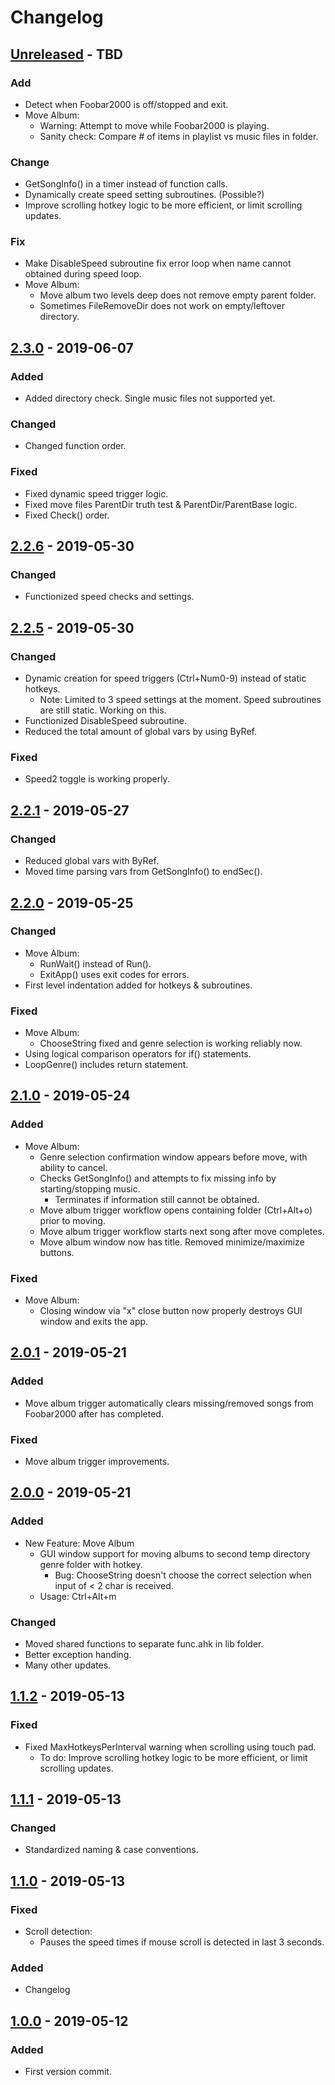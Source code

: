 # Changelog

## [Unreleased] - TBD
### Add
- Detect when Foobar2000 is off/stopped and exit.
- Move Album:
  - Warning: Attempt to move while Foobar2000 is playing.
  - Sanity check: Compare # of items in playlist vs music files in folder.

### Change
- GetSongInfo() in a timer instead of function calls.
- Dynamically create speed setting subroutines. (Possible?)
- Improve scrolling hotkey logic to be more efficient, or limit scrolling updates.

### Fix
- Make DisableSpeed subroutine fix error loop when name cannot obtained during speed loop.
- Move Album:
  - Move album two levels deep does not remove empty parent folder.
  - Sometimes FileRemoveDir does not work on empty/leftover directory.

## [2.3.0] - 2019-06-07
### Added
- Added directory check. Single music files not supported yet.

### Changed
- Changed function order.

### Fixed
- Fixed dynamic speed trigger logic.
- Fixed move files ParentDir truth test & ParentDir/ParentBase logic.
- Fixed Check() order.

## [2.2.6] - 2019-05-30
### Changed
- Functionized speed checks and settings.

## [2.2.5] - 2019-05-30
### Changed
- Dynamic creation for speed triggers (Ctrl+Num0-9) instead of static hotkeys.
  - Note: Limited to 3 speed settings at the moment. Speed subroutines are still static. Working on this.
- Functionized DisableSpeed subroutine.
- Reduced the total amount of global vars by using ByRef.

### Fixed
- Speed2 toggle is working properly.

## [2.2.1] - 2019-05-27
### Changed
- Reduced global vars with ByRef.
- Moved time parsing vars from GetSongInfo() to endSec().

## [2.2.0] - 2019-05-25
### Changed
- Move Album:
  - RunWait() instead of Run().
  - ExitApp() uses exit codes for errors.
- First level indentation added for hotkeys & subroutines.

### Fixed
- Move Album:
  - ChooseString fixed and genre selection is working reliably now.
- Using logical comparison operators for if() statements.
- LoopGenre() includes return statement.

## [2.1.0] - 2019-05-24
### Added
- Move Album:
  - Genre selection confirmation window appears before move, with ability to cancel.
  - Checks GetSongInfo() and attempts to fix missing info by starting/stopping music.
    - Terminates if information still cannot be obtained.
  - Move album trigger workflow opens containing folder (Ctrl+Alt+o) prior to moving.
  - Move album trigger workflow starts next song after move completes.
  - Move album window now has title. Removed minimize/maximize buttons.

### Fixed
- Move Album:
  - Closing window via "x" close button now properly destroys GUI window and exits the app.

## [2.0.1] - 2019-05-21
### Added
- Move album trigger automatically clears missing/removed songs from Foobar2000 after has completed.

### Fixed
- Move album trigger improvements.

## [2.0.0] - 2019-05-21
### Added
- New Feature: Move Album
  - GUI window support for moving albums to second temp directory genre folder with hotkey.
    - Bug: ChooseString doesn't choose the correct selection when input of < 2 char is received.
  - Usage: Ctrl+Alt+m

### Changed
- Moved shared functions to separate func.ahk in lib folder.
- Better exception handing.
- Many other updates.

## [1.1.2] - 2019-05-13
### Fixed
- Fixed MaxHotkeysPerInterval warning when scrolling using touch pad.
  - To do: Improve scrolling hotkey logic to be more efficient, or limit scrolling updates.

## [1.1.1] - 2019-05-13
### Changed
- Standardized naming & case conventions.
  
## [1.1.0] - 2019-05-13
### Fixed
- Scroll detection:
  - Pauses the speed times if mouse scroll is detected in last 3 seconds.

### Added
- Changelog

## [1.0.0] - 2019-05-12
### Added
- First version commit.

[Unreleased]: https://github.com/skupjoe/foo-playback-helper/compare/v2.3.0...HEAD
[2.3.0]: https://github.com/skupjoe/foo-playback-helper/compare/v2.2.6...v2.3.0
[2.2.6]: https://github.com/skupjoe/foo-playback-helper/compare/v2.2.5...v2.2.6
[2.2.5]: https://github.com/skupjoe/foo-playback-helper/compare/v2.2.1...v2.2.5
[2.2.1]: https://github.com/skupjoe/foo-playback-helper/compare/v2.2.0...v2.2.1
[2.2.0]: https://github.com/skupjoe/foo-playback-helper/compare/v2.1.0...v2.2.0
[2.1.0]: https://github.com/skupjoe/foo-playback-helper/compare/v2.0.1...v2.1.0
[2.0.1]: https://github.com/skupjoe/foo-playback-helper/compare/v2.0.0...v2.0.1
[2.0.0]: https://github.com/skupjoe/foo-playback-helper/compare/v1.1.2...v2.0.0
[1.1.2]: https://github.com/skupjoe/foo-playback-helper/compare/v1.1.1...v1.1.2
[1.1.1]: https://github.com/skupjoe/foo-playback-helper/compare/v1.1.0...v1.1.1
[1.1.0]: https://github.com/skupjoe/foo-playback-helper/compare/v1.0.0...v1.1.0
[1.0.0]: https://github.com/skupjoe/foo-playback-helper/compare/a2bfe1c...v1.0.0